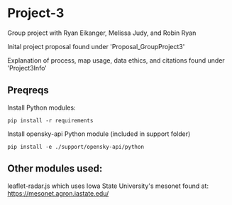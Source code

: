 # Project-3

Group project with Ryan Eikanger, Melissa Judy, and Robin Ryan

Inital project proposal found under 'Proposal_GroupProject3'

Explanation of process, map usage, data ethics, and citations found under 'Project3Info'

## Preqreqs

Install Python modules:
```
pip install -r requirements
```

Install opensky-api Python module (included in support folder)
```
pip install -e ./support/opensky-api/python
```
## Other modules used:
leaflet-radar.js which uses Iowa State University's mesonet found at: https://mesonet.agron.iastate.edu/
